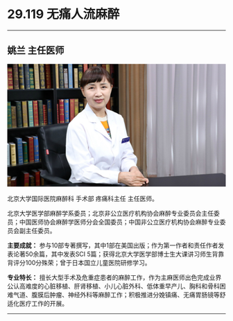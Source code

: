 # 29.119 无痛人流麻醉

---

## 姚兰 主任医师

![1686288840892](image/c29_119/1686288840892.png)

北京大学国际医院麻醉科 手术部 疼痛科主任 主任医师。

北京大学医学部麻醉学系委员；北京非公立医疗机构协会麻醉专业委员会主任委员；中国医师协会麻醉学医师分会全国委员；中国非公立医疗机构协会麻醉专业委员会副主任委员。

**主要成就：** 参与10部专著撰写，其中1部在美国出版；作为第一作者和责任作者发表论著50余篇，其中发表SCI 5篇；获得北京大学医学部博士生大课讲习师生背靠背评分100分殊荣；曾于日本国立儿童医院研修学习。

**专业特长：** 擅长大型手术及危重症患者的麻醉工作，作为主麻医师出色完成业界公认高难度的心脏移植、肝肾移植、小儿心脏外科、低体重早产儿、胸科和骨科困难气道、腹膜后肿瘤、神经外科等麻醉工作；积极推进分娩镇痛、无痛胃肠镜等舒适化医疗工作的开展。

---
